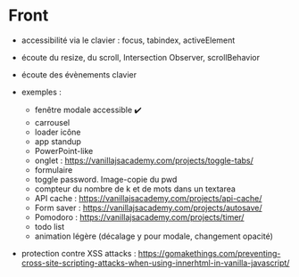 Front
===

- accessibilité via le clavier : focus, tabindex, activeElement
- écoute du resize, du scroll, Intersection Observer, scrollBehavior
- écoute des évènements clavier
- exemples :
    - fenêtre modale accessible :heavy_check_mark:
    - carrousel
    - loader icône
    - app standup
    - PowerPoint-like
    - onglet : https://vanillajsacademy.com/projects/toggle-tabs/
    - formulaire
    - toggle password. Image-copie du pwd
    - compteur du nombre de k et de mots dans un textarea
    - API cache : https://vanillajsacademy.com/projects/api-cache/
    - Form saver : https://vanillajsacademy.com/projects/autosave/
    - Pomodoro : https://vanillajsacademy.com/projects/timer/
    - todo list
    - animation légère (décalage y pour modale, changement opacité)

- protection contre XSS attacks : https://gomakethings.com/preventing-cross-site-scripting-attacks-when-using-innerhtml-in-vanilla-javascript/
